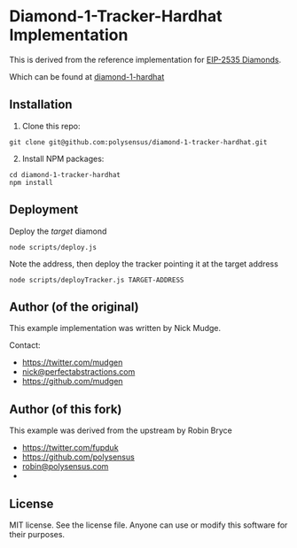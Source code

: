 # Diamond-1-Tracker-Hardhat Implementation

This is derived from the reference  implementation for [EIP-2535 Diamonds](https://github.com/ethereum/EIPs/issues/2535).

Which can be found at [diamond-1-hardhat](https://github.com/mudgen/diamond-1-hardhat/blob/main/README.md)


## Installation

1. Clone this repo:
```console
git clone git@github.com:polysensus/diamond-1-tracker-hardhat.git
```

2. Install NPM packages:
```console
cd diamond-1-tracker-hardhat
npm install
```

## Deployment

Deploy the *target* diamond

```console
node scripts/deploy.js
```

Note the address, then deploy the tracker pointing it at the target address

```console
node scripts/deployTracker.js TARGET-ADDRESS
```


## Author (of the original)

This example implementation was written by Nick Mudge.

Contact:

- https://twitter.com/mudgen
- nick@perfectabstractions.com
- https://github.com/mudgen


## Author (of this fork)

This example was derived from the upstream by Robin Bryce

- https://twitter.com/fupduk
- https://github.com/polysensus
- robin@polysensus.com
- 
## License

MIT license. See the license file.
Anyone can use or modify this software for their purposes.